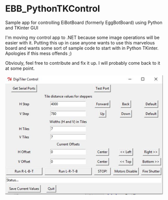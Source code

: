 # EBB_PythonTKControl
Sample app for controlling EiBotBoard (formerly EggBotBoard) using Python and TKinter GUI

I'm moving my control app to .NET because some image operations will be easier with it.  Putting this up in case anyone wants to use this marvelous board and wants some sort of sample code to start with in Python TKinter. Apologies if this mess offends ;)

Obviouly, feel free to contribute and fix it up.  I will probably come back to it at some point.

![alt text](https://github.com/maxrottersman/EBB_PythonTKControl/blob/master/screenshot.JPG "Screenshot")
